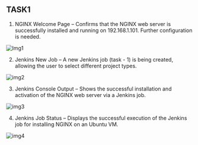 ## TASK1

1. NGINX Welcome Page – Confirms that the NGINX web server is successfully installed and running on 192.168.1.101. Further configuration is needed.
   
![Img1](https://github.com/user-attachments/assets/1d7db761-d898-450d-904b-96c96815a44b)

2. Jenkins New Job – A new Jenkins job (task - 1) is being created, allowing the user to select different project types.
   
![img2](https://github.com/user-attachments/assets/2d415f66-9178-4cba-abb4-aad5fd43cebd)

3. Jenkins Console Output – Shows the successful installation and activation of the NGINX web server via a Jenkins job.
   
![img3](https://github.com/user-attachments/assets/4fd8bd88-d97a-4ec3-9c1e-2f2bd6daaa12)

4. Jenkins Job Status – Displays the successful execution of the Jenkins job for installing NGINX on an Ubuntu VM.
   
![img4](https://github.com/user-attachments/assets/a673e772-3ea5-46fb-b3d8-a777cb7daf08)
